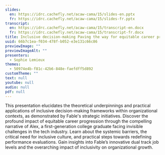 ```yaml
---
slides:
  en: https://idrc.cachefly.net/acaw-cama/15/slides-en.pptx
  fr: https://idrc.cachefly.net/acaw-cama/15/slides-fr.pptx
transcript:
  en: https://idrc.cachefly.net/acaw-cama/15/transcript-en.docx
  fr: https://idrc.cachefly.net/acaw-cama/15/transcript-fr.docx
title: Inclusive decision-making Paving the way for equitable career progression
uuid: 66b7c1ea-f034-478f-b052-e3e131c66c86
previewImage: ""
previewImageAlt: ""
presenters:
  - Sophie Lemieux
themes:
  - 50974e4b-f81c-42b6-848e-faefdff5d892
customTheme: ""
text: null
youtube: null
audio: null
pdf: null
---
```

This presentation elucidates the theoretical underpinnings and practical applications of inclusive decision-making frameworks within organizational contexts, as demonstrated by Fable's strategic initiatives. Discover the profound impact of equitable career progression through the compelling narrative of Alex, a first-generation college graduate facing invisible challenges in the tech industry. Learn about the systemic barriers, the critical need for inclusive culture, and practical steps towards redefining performance evaluations. Gain insights into Fable’s innovative dual track job levels and the overarching impact of inclusivity on organizational growth.
